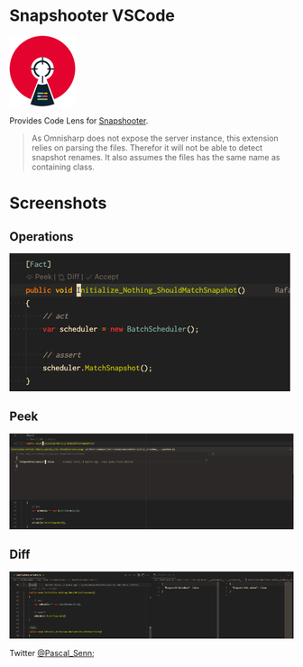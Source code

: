 # Snapshooter VSCode

![Logo](/img/logo.png)

Provides Code Lens for [Snapshooter](https://swisslife-oss.github.io/snapshooter/).

> As Omnisharp does not expose the server instance, this extension relies on parsing the files.
> Therefor it will not be able to detect snapshot renames. It also assumes the files has the 
> same name as containing class.


# Screenshots

## Operations
![Operations](/img/operations.png)

## Peek
![Operations](/img/peek.png)

## Diff
![Operations](/img/diff.png)

Twitter [@Pascal_Senn](https://twitter.com/Pascal_Senn);
